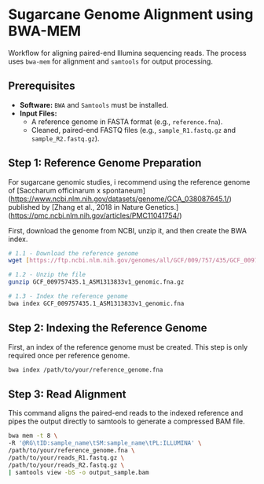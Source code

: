 # Sugarcane Genome Alignment using BWA-MEM

Workflow for aligning paired-end Illumina sequencing reads.
The process uses `bwa-mem` for alignment and `samtools` for output processing.

## Prerequisites

- **Software:** `BWA` and `Samtools` must be installed.
- **Input Files:**
    - A reference genome in FASTA format (e.g., `reference.fna`).
    - Cleaned, paired-end FASTQ files (e.g., `sample_R1.fastq.gz` and `sample_R2.fastq.gz`).
## Step 1: Reference Genome Preparation

For sugarcane genomic studies, i recommend using the reference genome of  [Saccharum officinarum x spontaneum] (https://www.ncbi.nlm.nih.gov/datasets/genome/GCA_038087645.1/) published by [Zhang et al., 2018 in Nature Genetics.] (https://pmc.ncbi.nlm.nih.gov/articles/PMC11041754/)

First, download the genome from NCBI, unzip it, and then create the BWA index.

```bash
# 1.1 - Download the reference genome
wget [https://ftp.ncbi.nlm.nih.gov/genomes/all/GCF/009/757/435/GCF_009757435.1_ASM1313833v1/GCF_009757435.1_ASM1313833v1_genomic.fna.gz](https://ftp.ncbi.nlm.nih.gov/genomes/all/GCF/009/757/435/GCF_009757435.1_ASM1313833v1/GCF_009757435.1_ASM1313833v1_genomic.fna.gz)

# 1.2 - Unzip the file
gunzip GCF_009757435.1_ASM1313833v1_genomic.fna.gz

# 1.3 - Index the reference genome 
bwa index GCF_009757435.1_ASM1313833v1_genomic.fna
```
## Step 2: Indexing the Reference Genome

First, an index of the reference genome must be created. This step is only required once per reference genome.

```bash
bwa index /path/to/your/reference_genome.fna
```
## Step 3: Read Alignment
This command aligns the paired-end reads to the indexed reference and pipes the output directly to samtools to generate a compressed BAM file.
```bash
bwa mem -t 8 \
-R '@RG\tID:sample_name\tSM:sample_name\tPL:ILLUMINA' \
/path/to/your/reference_genome.fna \
/path/to/your/reads_R1.fastq.gz \
/path/to/your/reads_R2.fastq.gz \
| samtools view -bS -o output_sample.bam
```


